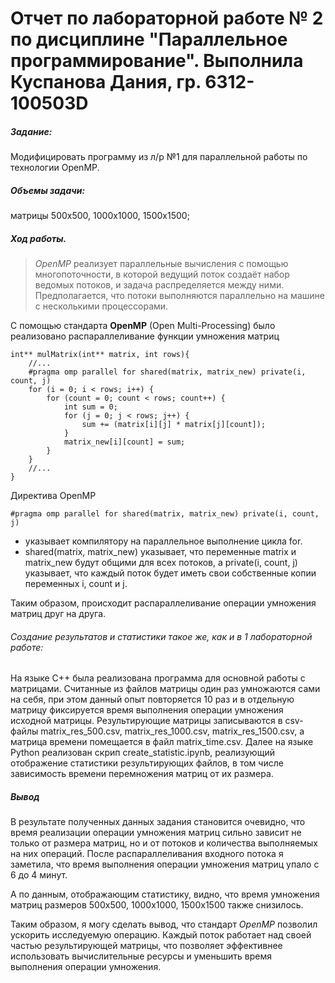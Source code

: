 # Отчет по лабораторной работе № 2 по дисциплине "Параллельное программирование". Выполнила Куспанова Дания, гр. 6312-100503D
##### Задание:
 Модифицировать программу из л/р №1 для параллельной работы по технологии OpenMP.

##### Объемы задачи: 
матрицы 500х500, 1000х1000, 1500х1500;

##### Ход работы.
>_OpenMP_ реализует параллельные вычисления с помощью многопоточности, в которой ведущий поток создаёт набор ведомых потоков, и задача распределяется между ними. Предполагается, что потоки выполняются параллельно на машине с несколькими процессорами.

С помощью стандарта __OpenMP__ (Open Multi-Processing)  было реализовано распараллеливание функции умножения матриц
```
int** mulMatrix(int** matrix, int rows){
    //...
    #pragma omp parallel for shared(matrix, matrix_new) private(i, count, j)
    for (i = 0; i < rows; i++) {
        for (count = 0; count < rows; count++) {
            int sum = 0;
            for (j = 0; j < rows; j++) {
                sum += (matrix[i][j] * matrix[j][count]);
            }
            matrix_new[i][count] = sum;
        }
    }
    //...
}
```
Директива OpenMP
```
#pragma omp parallel for shared(matrix, matrix_new) private(i, count, j)
```
* указывает компилятору на параллельное выполнение цикла for. 
* shared(matrix, matrix_new) указывает, что переменные matrix и matrix_new будут общими для всех потоков, а private(i, count, j) указывает, что каждый поток будет иметь свои собственные копии переменных i, count и j.

Таким образом, происходит распараллеливание операции умножения матриц друг на друга.

###### Создание результатов и статистики такое же, как и в 1 лабораторной работе:
На языке С++ была реализована программа для основной работы с матрицами. Считанные из файлов матрицы один раз умножаются сами на себя, при этом данный опыт повторяется 10 раз и в отдельную матрицу фиксируется время выполнения операции умножения исходной матрицы. Результирующие матрицы записываются в csv-файлы matrix_res_500.csv, matrix_res_1000.csv, matrix_res_1500.csv, а матрица времени помещается в файл matrix_time.csv.
Далее на языке Python реализован скрип create_statistic.ipynb, реализующий отображение статистики результирующих файлов, в том числе зависимость времени перемножения матриц от их размера.
##### Вывод
 В результате полученных данных задания становится очевидно, что время реализации операции умножения матриц сильно зависит не только от размера матриц, но и от потоков и количества выполняемых на них операций. После распараллеливания входного потока я заметила, что время выполнения операции умножения матриц упало с 6 до 4 минут. 
 
 А по данным, отображающим статистику, видно, что время умножения матриц размеров 500х500, 1000х1000, 1500х1500 также снизилось. 
 
 Таким образом, я могу сделать вывод, что стандарт _OpenMP_ позволил ускорить исследуемую операцию. Каждый поток работает над своей частью результирующей матрицы, что позволяет эффективнее использовать вычислительные ресурсы и уменьшить время выполнения операции умножения.